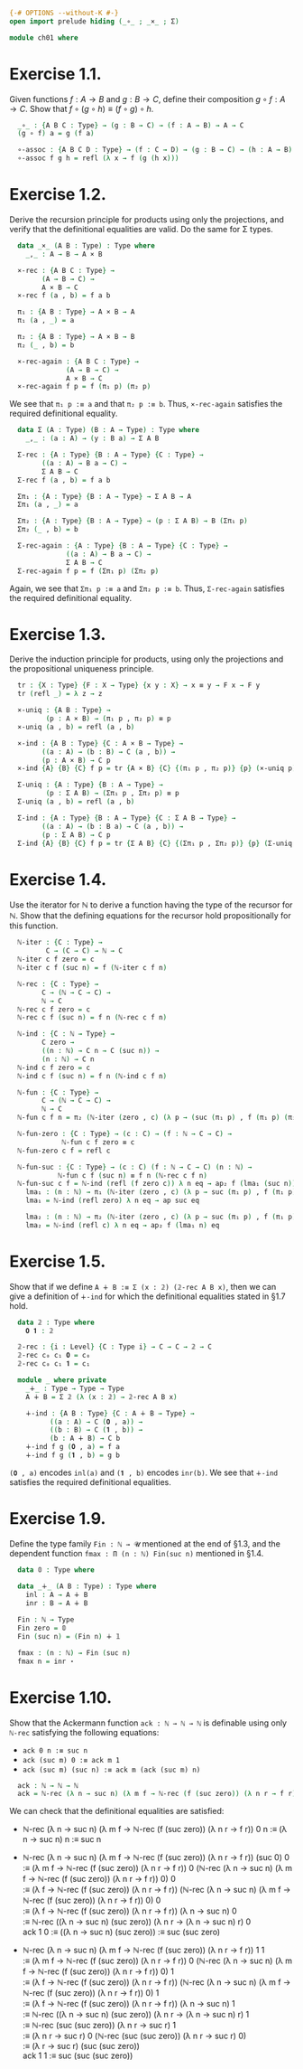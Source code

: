 ```agda
{-# OPTIONS --without-K #-}
open import prelude hiding (_∘_ ; _×_ ; Σ)

module ch01 where
```

# Exercise 1.1.

Given functions $f : A → B$ and $g : B → C$, define their composition $g ∘ f : A → C$. Show that $f ∘ (g ∘ h) ≡ (f ∘ g) ∘ h$.
```agda
  _∘_ : {A B C : Type} → (g : B → C) → (f : A → B) → A → C
  (g ∘ f) a = g (f a)

  ∘-assoc : {A B C D : Type} → (f : C → D) → (g : B → C) → (h : A → B) → f ∘ (g ∘ h) ≡ (f ∘ g) ∘ h
  ∘-assoc f g h = refl (λ x → f (g (h x)))
```

# Exercise 1.2.

Derive the recursion principle for products using only the projections, and verify that the definitional equalities are valid. Do the same for Σ types.

```agda
  data _×_ (A B : Type) : Type where
    _,_ : A → B → A × B

  ×-rec : {A B C : Type} →
        (A → B → C) →
        A × B → C
  ×-rec f (a , b) = f a b

  π₁ : {A B : Type} → A × B → A
  π₁ (a , _) = a

  π₂ : {A B : Type} → A × B → B
  π₂ (_ , b) = b

  ×-rec-again : {A B C : Type} →
              (A → B → C) →
              A × B → C
  ×-rec-again f p = f (π₁ p) (π₂ p)
```

We see that `π₁ p :≡ a` and that `π₂ p :≡ b`. Thus, `×-rec-again` satisfies the required definitional equality.

```agda
  data Σ (A : Type) (B : A → Type) : Type where
    _,_ : (a : A) → (y : B a) → Σ A B

  Σ-rec : {A : Type} {B : A → Type} {C : Type} →
        ((a : A) → B a → C) →
        Σ A B → C
  Σ-rec f (a , b) = f a b

  Σπ₁ : {A : Type} {B : A → Type} → Σ A B → A
  Σπ₁ (a , _) = a

  Σπ₂ : {A : Type} {B : A → Type} → (p : Σ A B) → B (Σπ₁ p)
  Σπ₂ (_ , b) = b

  Σ-rec-again : {A : Type} {B : A → Type} {C : Type} →
              ((a : A) → B a → C) →
              Σ A B → C
  Σ-rec-again f p = f (Σπ₁ p) (Σπ₂ p)
```

Again, we see that `Σπ₁ p :≡ a` and `Σπ₂ p :≡ b`. Thus, `Σ-rec-again` satisfies the required definitional equality.

# Exercise 1.3.

Derive the induction principle for products, using only the projections and the propositional uniqueness principle.

```agda
  tr : {X : Type} {F : X → Type} {x y : X} → x ≡ y → F x → F y
  tr (refl _) = λ z → z

  ×-uniq : {A B : Type} →
         (p : A × B) → (π₁ p , π₂ p) ≡ p
  ×-uniq (a , b) = refl (a , b)

  ×-ind : {A B : Type} {C : A × B → Type} →
        ((a : A) → (b : B) → C (a , b)) →
        (p : A × B) → C p
  ×-ind {A} {B} {C} f p = tr {A × B} {C} {(π₁ p , π₂ p)} {p} (×-uniq p) (f (π₁ p) (π₂ p))

  Σ-uniq : {A : Type} {B : A → Type} →
         (p : Σ A B) → (Σπ₁ p , Σπ₂ p) ≡ p
  Σ-uniq (a , b) = refl (a , b)

  Σ-ind : {A : Type} {B : A → Type} {C : Σ A B → Type} →
        ((a : A) → (b : B a) → C (a , b)) →
        (p : Σ A B) → C p
  Σ-ind {A} {B} {C} f p = tr {Σ A B} {C} {(Σπ₁ p , Σπ₂ p)} {p} (Σ-uniq p) (f (Σπ₁ p) (Σπ₂ p))
```

# Exercise 1.4.

Use the iterator for ℕ to derive a function having the type of the recursor for ℕ. Show that the defining equations for the recursor hold propositionally for this function.
```agda
  ℕ-iter : {C : Type} →
         C → (C → C) → ℕ → C
  ℕ-iter c f zero = c
  ℕ-iter c f (suc n) = f (ℕ-iter c f n)

  ℕ-rec : {C : Type} →
        C → (ℕ → C → C) →
        ℕ → C
  ℕ-rec c f zero = c
  ℕ-rec c f (suc n) = f n (ℕ-rec c f n)

  ℕ-ind : {C : ℕ → Type} →
        C zero →
        ((n : ℕ) → C n → C (suc n)) →
        (n : ℕ) → C n
  ℕ-ind c f zero = c
  ℕ-ind c f (suc n) = f n (ℕ-ind c f n)

  ℕ-fun : {C : Type} →
        C → (ℕ → C → C) →
        ℕ → C
  ℕ-fun c f n = π₂ (ℕ-iter (zero , c) (λ p → (suc (π₁ p) , f (π₁ p) (π₂ p))) n)

  ℕ-fun-zero : {C : Type} → (c : C) → (f : ℕ → C → C) →
             ℕ-fun c f zero ≡ c
  ℕ-fun-zero c f = refl c

  ℕ-fun-suc : {C : Type} → (c : C) (f : ℕ → C → C) (n : ℕ) →
            ℕ-fun c f (suc n) ≡ f n (ℕ-rec c f n)
  ℕ-fun-suc c f = ℕ-ind (refl (f zero c)) λ n eq → ap₂ f (lma₁ (suc n)) (ap₂ f (lma₁ n) (lma₂ n)) where
    lma₁ : (n : ℕ) → π₁ (ℕ-iter (zero , c) (λ p → suc (π₁ p) , f (π₁ p) (π₂ p)) n) ≡ n
    lma₁ = ℕ-ind (refl zero) λ n eq → ap suc eq

    lma₂ : (n : ℕ) → π₂ (ℕ-iter (zero , c) (λ p → suc (π₁ p) , f (π₁ p) (π₂ p)) n) ≡ ℕ-rec c f n
    lma₂ = ℕ-ind (refl c) λ n eq → ap₂ f (lma₁ n) eq
```

# Exercise 1.5.

Show that if we define `A ∔ B :≡ Σ (x : 𝟚) (𝟚-rec A B x)`, then we can give a definition of `∔-ind` for which the definitional equalities stated in §1.7 hold.
```agda
  data 𝟚 : Type where
    𝟎 𝟏 : 𝟚

  𝟚-rec : {i : Level} {C : Type i} → C → C → 𝟚 → C
  𝟚-rec c₀ c₁ 𝟎 = c₀
  𝟚-rec c₀ c₁ 𝟏 = c₁

  module _ where private
    _∔_ : Type → Type → Type
    A ∔ B = Σ 𝟚 (λ (x : 𝟚) → 𝟚-rec A B x)

    ∔-ind : {A B : Type} {C : A ∔ B → Type} →
          ((a : A) → C (𝟎 , a)) →
          ((b : B) → C (𝟏 , b)) →
          (b : A ∔ B) → C b
    ∔-ind f g (𝟎 , a) = f a
    ∔-ind f g (𝟏 , b) = g b
```

`(𝟎 , a)` encodes `inl(a)` and `(𝟏 , b)` encodes `inr(b)`. We see that `∔-ind` satisfies the required definitional equalities.

# Exercise 1.9.

Define the type family `Fin : ℕ → 𝓤` mentioned at the end of §1.3, and the dependent function `fmax : Π (n : ℕ) Fin(suc n)` mentioned in §1.4.
```agda
  data 𝟘 : Type where

  data _∔_ (A B : Type) : Type where
    inl : A → A ∔ B
    inr : B → A ∔ B
    
  Fin : ℕ → Type
  Fin zero = 𝟘
  Fin (suc n) = (Fin n) ∔ 𝟙

  fmax : (n : ℕ) → Fin (suc n)
  fmax n = inr ⋆
```

# Exercise 1.10.

Show that the Ackermann function `ack : ℕ → ℕ → ℕ` is definable using only `ℕ-rec` satisfying the following equations:
- `ack 0 n :≡ suc n`
- `ack (suc m) 0 :≡ ack m 1`
- `ack (suc m) (suc n) :≡ ack m (ack (suc m) n)`

```agda
  ack : ℕ → ℕ → ℕ
  ack = ℕ-rec (λ n → suc n) (λ m f → ℕ-rec (f (suc zero)) (λ n r → f r))
```

We can check that the definitional equalities are satisfied:
- ℕ-rec (λ n → suc n) (λ m f → ℕ-rec (f (suc zero)) (λ n r → f r)) 0 n :≡ (λ n → suc n) n :≡ suc n

- ℕ-rec (λ n → suc n) (λ m f → ℕ-rec (f (suc zero)) (λ n r → f r)) (suc 0) 0  
          :≡ (λ m f → ℕ-rec (f (suc zero)) (λ n r → f r)) 0 (ℕ-rec (λ n → suc n) (λ m f → ℕ-rec (f (suc zero)) (λ n r → f r)) 0) 0  
          :≡ (λ f → ℕ-rec (f (suc zero)) (λ n r → f r)) (ℕ-rec (λ n → suc n) (λ m f → ℕ-rec (f (suc zero)) (λ n r → f r)) 0) 0  
          :≡ (λ f → ℕ-rec (f (suc zero)) (λ n r → f r)) (λ n → suc n) 0  
          :≡ ℕ-rec ((λ n → suc n) (suc zero)) (λ n r → (λ n → suc n) r) 0  
  ack 1 0 :≡ ((λ n → suc n) (suc zero)) :≡ suc (suc zero)


- ℕ-rec (λ n → suc n) (λ m f → ℕ-rec (f (suc zero)) (λ n r → f r)) 1 1  
          :≡ (λ m f → ℕ-rec (f (suc zero)) (λ n r → f r)) 0 (ℕ-rec (λ n → suc n) (λ m f → ℕ-rec (f (suc zero)) (λ n r → f r)) 0) 1  
          :≡ (λ f → ℕ-rec (f (suc zero)) (λ n r → f r)) (ℕ-rec (λ n → suc n) (λ m f → ℕ-rec (f (suc zero)) (λ n r → f r)) 0) 1  
          :≡ (λ f → ℕ-rec (f (suc zero)) (λ n r → f r)) (λ n → suc n) 1  
          :≡ ℕ-rec ((λ n → suc n) (suc zero)) (λ n r → (λ n → suc n) r) 1  
          :≡ ℕ-rec (suc (suc zero)) (λ n r → suc r) 1  
          :≡ (λ n r → suc r) 0 (ℕ-rec (suc (suc zero)) (λ n r → suc r) 0)  
          :≡ (λ r → suc r) (suc (suc zero))  
  ack 1 1 :≡ suc (suc (suc zero))
